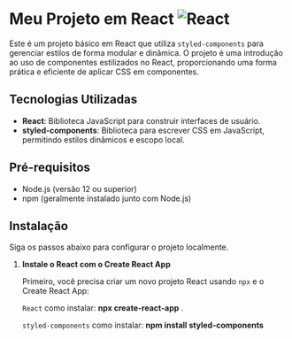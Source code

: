 # Meu Projeto em React <img  alt="React" src="https://img.shields.io/badge/React-20232A?style=for-the-badge&logo=react&logoColor=61DAFB">


Este é um projeto básico em React que utiliza `styled-components` para gerenciar estilos de forma modular e dinâmica. O projeto é uma introdução ao uso de componentes estilizados no React, proporcionando uma forma prática e eficiente de aplicar CSS em componentes.

## Tecnologias Utilizadas

- **React**: Biblioteca JavaScript para construir interfaces de usuário.
- **styled-components**: Biblioteca para escrever CSS em JavaScript, permitindo estilos dinâmicos e escopo local.

## Pré-requisitos

- Node.js (versão 12 ou superior)
- npm (geralmente instalado junto com Node.js)

## Instalação

Siga os passos abaixo para configurar o projeto localmente.

1. **Instale o React com o Create React App**

   Primeiro, você precisa criar um novo projeto React usando `npx` e o Create React App:

    `React` como instalar: **npx create-react-app** .

    `styled-components` como instalar: **npm install styled-components**

